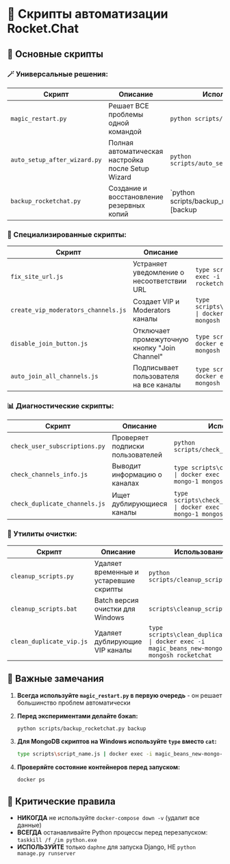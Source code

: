 # 📂 Скрипты автоматизации Rocket.Chat

## 🚀 Основные скрипты

### 🪄 Универсальные решения:
| Скрипт | Описание | Использование |
|--------|----------|---------------|
| `magic_restart.py` | Решает ВСЕ проблемы одной командой | `python scripts/magic_restart.py` |
| `auto_setup_after_wizard.py` | Полная автоматическая настройка после Setup Wizard | `python scripts/auto_setup_after_wizard.py` |
| `backup_rocketchat.py` | Создание и восстановление резервных копий | `python scripts/backup_rocketchat.py [backup|restore]` |

### 🔧 Специализированные скрипты:
| Скрипт | Описание | Использование |
|--------|----------|---------------|
| `fix_site_url.js` | Устраняет уведомление о несоответствии URL | `type scripts\fix_site_url.js \| docker exec -i magic_beans_new-mongo-1 mongosh rocketchat` |
| `create_vip_moderators_channels.js` | Создает VIP и Moderators каналы | `type scripts\create_vip_moderators_channels.js \| docker exec -i magic_beans_new-mongo-1 mongosh rocketchat` |
| `disable_join_button.js` | Отключает промежуточную кнопку "Join Channel" | `type scripts\disable_join_button.js \| docker exec -i magic_beans_new-mongo-1 mongosh rocketchat` |
| `auto_join_all_channels.js` | Подписывает пользователя на все каналы | `type scripts\auto_join_all_channels.js \| docker exec -i magic_beans_new-mongo-1 mongosh rocketchat` |

### 📊 Диагностические скрипты:
| Скрипт | Описание | Использование |
|--------|----------|---------------|
| `check_user_subscriptions.py` | Проверяет подписки пользователей | `python scripts/check_user_subscriptions.py` |
| `check_channels_info.js` | Выводит информацию о каналах | `type scripts\check_channels_info.js \| docker exec -i magic_beans_new-mongo-1 mongosh rocketchat` |
| `check_duplicate_channels.js` | Ищет дублирующиеся каналы | `type scripts\check_duplicate_channels.js \| docker exec -i magic_beans_new-mongo-1 mongosh rocketchat` |

### 🧹 Утилиты очистки:
| Скрипт | Описание | Использование |
|--------|----------|---------------|
| `cleanup_scripts.py` | Удаляет временные и устаревшие скрипты | `python scripts/cleanup_scripts.py` |
| `cleanup_scripts.bat` | Batch версия очистки для Windows | `scripts\cleanup_scripts.bat` |
| `clean_duplicate_vip.js` | Удаляет дублирующие VIP каналы | `type scripts\clean_duplicate_vip.js \| docker exec -i magic_beans_new-mongo-1 mongosh rocketchat` |

## 📝 Важные замечания

1. **Всегда используйте `magic_restart.py` в первую очередь** - он решает большинство проблем автоматически

2. **Перед экспериментами делайте бэкап:**
   ```bash
   python scripts/backup_rocketchat.py backup
   ```

3. **Для MongoDB скриптов на Windows используйте `type` вместо `cat`:**
   ```bash
   type scripts\script_name.js | docker exec -i magic_beans_new-mongo-1 mongosh rocketchat
   ```

4. **Проверяйте состояние контейнеров перед запуском:**
   ```bash
   docker ps
   ```

## 🚨 Критические правила

- **НИКОГДА** не используйте `docker-compose down -v` (удалит все данные)
- **ВСЕГДА** останавливайте Python процессы перед перезапуском: `taskkill /f /im python.exe`
- **ИСПОЛЬЗУЙТЕ** только `daphne` для запуска Django, НЕ `python manage.py runserver` 
